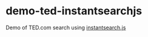 # demo-ted-instantsearchjs
Demo of TED.com search using [instantsearch.js](https://community.algolia.com/instantsearch.js/)
